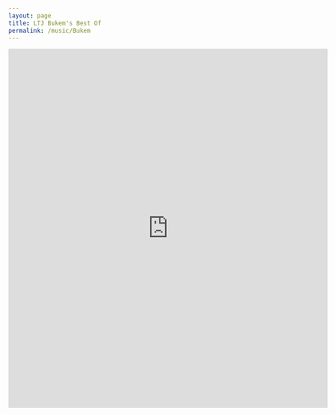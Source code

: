 ```yaml
---
layout: page
title: LTJ Bukem's Best Of
permalink: /music/Bukem
---
```


<iframe src="https://embed.spotify.com/?uri=spotify%3Aalbum%3A6nR8pBpPATlwBQ6WiGHDt6&theme=white" width="640" height="720" frameborder="0" allowtransparency="true"></iframe>
